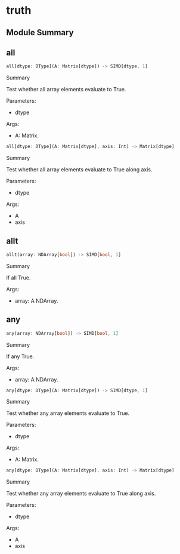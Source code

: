 



# truth

##  Module Summary
  

## all


```rust
all[dtype: DType](A: Matrix[dtype]) -> SIMD[dtype, 1]
```  
Summary  
  
Test whether all array elements evaluate to True.  
  
Parameters:  

- dtype
  
Args:  

- A: Matrix.


```rust
all[dtype: DType](A: Matrix[dtype], axis: Int) -> Matrix[dtype]
```  
Summary  
  
Test whether all array elements evaluate to True along axis.  
  
Parameters:  

- dtype
  
Args:  

- A
- axis

## allt


```rust
allt(array: NDArray[bool]) -> SIMD[bool, 1]
```  
Summary  
  
If all True.  
  
Args:  

- array: A NDArray.

## any


```rust
any(array: NDArray[bool]) -> SIMD[bool, 1]
```  
Summary  
  
If any True.  
  
Args:  

- array: A NDArray.


```rust
any[dtype: DType](A: Matrix[dtype]) -> SIMD[dtype, 1]
```  
Summary  
  
Test whether any array elements evaluate to True.  
  
Parameters:  

- dtype
  
Args:  

- A: Matrix.


```rust
any[dtype: DType](A: Matrix[dtype], axis: Int) -> Matrix[dtype]
```  
Summary  
  
Test whether any array elements evaluate to True along axis.  
  
Parameters:  

- dtype
  
Args:  

- A
- axis

